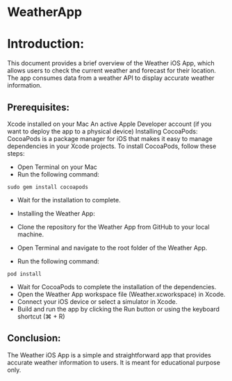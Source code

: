 # WeatherApp

# Introduction:
This document provides a brief overview of the Weather iOS App, which allows users to check the current weather and forecast for their location. The app consumes data from a weather API to display accurate weather information.

## Prerequisites:

Xcode installed on your Mac
An active Apple Developer account (if you want to deploy the app to a physical device)
Installing CocoaPods:
CocoaPods is a package manager for iOS that makes it easy to manage dependencies in your Xcode projects. To install CocoaPods, follow these steps:

* Open Terminal on your Mac
* Run the following command:

```sudo gem install cocoapods```

* Wait for the installation to complete.
* Installing the Weather App:

* Clone the repository for the Weather App from GitHub to your local machine.
* Open Terminal and navigate to the root folder of the Weather App.
* Run the following command:

```pod install```

* Wait for CocoaPods to complete the installation of the dependencies.
* Open the Weather App workspace file (Weather.xcworkspace) in Xcode.
* Connect your iOS device or select a simulator in Xcode.
* Build and run the app by clicking the Run button or using the keyboard shortcut (⌘ + R)

## Conclusion:
The Weather iOS App is a simple and straightforward app that provides accurate weather information to users. It is meant for educational purpose only. 
